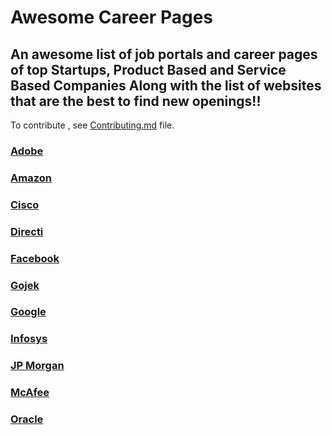 # Awesome Career Pages
## An awesome list of job portals and career pages of top Startups, Product Based and Service Based Companies Along with the list of websites that are the best to find new openings!!
To contribute , see [Contributing.md](https://github.com/CSwala/awesome-career-pages/blob/main/CONTRIBUTING.md) file.

### [Adobe](https://www.adobe.com/careers.html)

### [Amazon](https://www.amazon.jobs/en-gb/)

### [Cisco](https://jobs.cisco.com/)

### [Directi](https://careers.directi.com/)

### [Facebook](https://www.facebook.com/careers/)

### [Gojek](https://www.gojek.io/careers/)

### [Google](https://careers.google.com/)

### [Infosys](https://www.infosys.com/careers.html)

### [JP Morgan](https://careers.jpmorgan.com/us/en/home)

### [McAfee](https://careers.mcafee.com/search-jobs)

### [Oracle](https://www.oracle.com/in/corporate/careers/)


